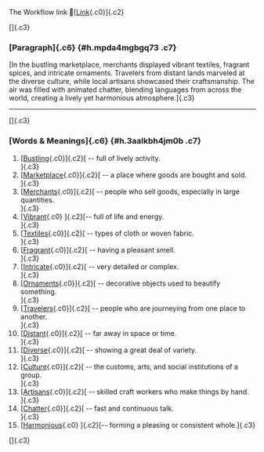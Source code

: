 The Workflow link
👏[[Link](https://www.google.com/url?q=http://www.google.com&sa=D&source=editors&ust=1756097948435180&usg=AOvVaw0GeWh0zGmQRiiC4ZqeV1c7){.c0}]{.c2}

[]{.c3}

### [Paragraph]{.c6} {#h.mpda4mgbgq73 .c7}

[In the bustling marketplace, merchants displayed vibrant textiles,
fragrant spices, and intricate ornaments. Travelers from distant lands
marveled at the diverse culture, while local artisans showcased their
craftsmanship. The air was filled with animated chatter, blending
languages from across the world, creating a lively yet harmonious
atmosphere.]{.c3}

------------------------------------------------------------------------

[]{.c3}

### [Words & Meanings]{.c6} {#h.3aalkbh4jm0b .c7}

1.  [[Bustling](https://www.google.com/url?q=http://www.google.com&sa=D&source=editors&ust=1756097948437045&usg=AOvVaw30af58GA-LxF-GRi_EOWY9){.c0}]{.c2}[ --
    full of lively activity.\
    ]{.c3}
2.  [[Marketplace](https://www.google.com/url?q=http://www.google.com&sa=D&source=editors&ust=1756097948437331&usg=AOvVaw1FTcpoeTPNZ_Qe2OBc1r07){.c0}]{.c2}[ --
    a place where goods are bought and sold.\
    ]{.c3}
3.  [[Merchants](https://www.google.com/url?q=http://www.google.com&sa=D&source=editors&ust=1756097948437756&usg=AOvVaw14Y6Q9BQitENgEdYtWnjLI){.c0}]{.c2}[ --
    people who sell goods, especially in large quantities.\
    ]{.c3}
4.  [[Vibrant](https://www.google.com/url?q=http://www.google.com&sa=D&source=editors&ust=1756097948438130&usg=AOvVaw242BscrGnEe_kbruGn4-b_){.c0}
    ]{.c2}[-- full of life and energy.\
    ]{.c3}
5.  [[Textiles](https://www.google.com/url?q=http://www.google.com&sa=D&source=editors&ust=1756097948438338&usg=AOvVaw0AD5f8z32gz-XmP1CfKZhp){.c0}]{.c2}[ --
    types of cloth or woven fabric.\
    ]{.c3}
6.  [[Fragrant](https://www.google.com/url?q=http://www.google.com&sa=D&source=editors&ust=1756097948438662&usg=AOvVaw0jj8dENWhbqk8NehnpsLVA){.c0}]{.c2}[ --
    having a pleasant smell.\
    ]{.c3}
7.  [[Intricate](https://www.google.com/url?q=http://www.google.com&sa=D&source=editors&ust=1756097948438935&usg=AOvVaw1JnzLIa5PBFppQDDXT__N8){.c0}]{.c2}[ --
    very detailed or complex.\
    ]{.c3}
8.  [[Ornaments](https://www.google.com/url?q=http://www.google.com&sa=D&source=editors&ust=1756097948439250&usg=AOvVaw3j4ZEqn562P78YldpIPynU){.c0}]{.c2}[ --
    decorative objects used to beautify something.\
    ]{.c3}
9.  [[Travelers](https://www.google.com/url?q=http://www.google.com&sa=D&source=editors&ust=1756097948439685&usg=AOvVaw2riZGuVIFixV8wWmwOPWR_){.c0}]{.c2}[ --
    people who are journeying from one place to another.\
    ]{.c3}
10. [[Distant](https://www.google.com/url?q=http://www.google.com&sa=D&source=editors&ust=1756097948440098&usg=AOvVaw1B6PqhSqrsnifU2TxaxzwB){.c0}]{.c2}[ --
    far away in space or time.\
    ]{.c3}
11. [[Diverse](https://www.google.com/url?q=http://www.google.com&sa=D&source=editors&ust=1756097948440335&usg=AOvVaw0gpxlN3iW6aq4VS7DLVqQh){.c0}]{.c2}[ --
    showing a great deal of variety.\
    ]{.c3}
12. [[Culture](https://www.google.com/url?q=http://www.google.com&sa=D&source=editors&ust=1756097948440638&usg=AOvVaw3rnQhF4QFmVLlESTFkHe7Y){.c0}]{.c2}[ --
    the customs, arts, and social institutions of a group.\
    ]{.c3}
13. [[Artisans](https://www.google.com/url?q=http://www.google.com&sa=D&source=editors&ust=1756097948440886&usg=AOvVaw1YJLWlr7UM-YUnsbcQ2TAO){.c0}]{.c2}[ --
    skilled craft workers who make things by hand.\
    ]{.c3}
14. [[Chatter](https://www.google.com/url?q=http://www.google.com&sa=D&source=editors&ust=1756097948441160&usg=AOvVaw1FwE8pD67y_8WoeMGwkwQW){.c0}]{.c2}[ --
    fast and continuous talk.\
    ]{.c3}
15. [[Harmonious](https://www.google.com/url?q=http://www.google.com&sa=D&source=editors&ust=1756097948441374&usg=AOvVaw3Afn_-Ws7HxnVsYSI39Ls1){.c0}
    ]{.c2}[-- forming a pleasing or consistent whole.]{.c3}

[]{.c3}
